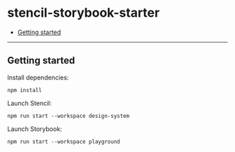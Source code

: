 # stencil-storybook-starter

- [Getting started](#getting-started)

---

## Getting started

Install dependencies:

```
npm install
```

Launch Stencil:

```
npm run start --workspace design-system
```

Launch Storybook:

```
npm run start --workspace playground
```

